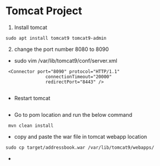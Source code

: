 # Tomcat Project 
1. Install tomcat
 ```
sudo apt install tomcat9 tomcat9-admin

```
2. change the port number 8080 to 8090

- sudo vim  /var/lib/tomcat9/conf/server.xml

```
 <Connector port="8090" protocol="HTTP/1.1"
               connectionTimeout="20000"
               redirectPort="8443" />


```

- Restart tomcat

``` sudo systemctl restart tomcat9
```
- Go to pom location and run the below command

```
 mvn clean install 
```
- copy and paste the war file in tomcat webapp location 
```
sudo cp target/addressbook.war /var/lib/tomcat9/webapps/
```

-


